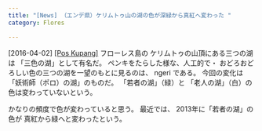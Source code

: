 ```yaml
---
title: "[News] （エンデ県）ケリムトゥ山の湖の色が深緑から真紅へ変わった "
category: Flores

---
```


[2016-04-02] [[Pos Kupang]](http://dlvr.it/KxrTz2)  フローレス島の
ケリムトゥの山頂にある三つの湖は
「三色の湖」として有名だ。
ペンキをたらした様な、人工的で・
おどろおどろしい色の三つの湖を一望のもとに見るのは、
ngeri である。
今回の変化は「妖術師（ポロ）の湖」のものだ。
「若者の湖」（緑）と
「老人の湖」（白）の色は変わっていないという。

 かなりの頻度で色が変わっていると思う。
最近では、
2013年に「若者の湖」の色が
真紅から緑へと変わったという。

